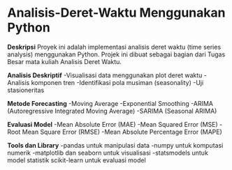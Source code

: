 # Analisis-Deret-Waktu Menggunakan Python 
**Deskripsi**
Proyek ini adalah implementasi analisis deret waktu (time series analysis) menggunakan Python. Projek ini dibuat sebagai bagian dari Tugas Besar mata kuliah Analisis Deret Waktu.

**Analisis Deskriptif**
-Visualisasi data menggunakan plot deret waktu
-Analisis komponen tren
-Identifikasi pola musiman (seasonality)
-Uji stasioneritas

**Metode Forecasting**
-Moving Average
-Exponential Smoothing
-ARIMA (Autoregressive Integrated Moving Average)
-SARIMA (Seasonal ARIMA)

**Evaluasi Model**
-Mean Absolute Error (MAE)
-Mean Squared Error (MSE)
-Root Mean Square Error (RMSE)
-Mean Absolute Percentage Error (MAPE)

**Tools dan Library**
-pandas untuk manipulasi data
-numpy untuk komputasi numerik
-matplotlib dan seaborn untuk visualisasi
-statsmodels untuk model statistik
scikit-learn untuk evaluasi model
